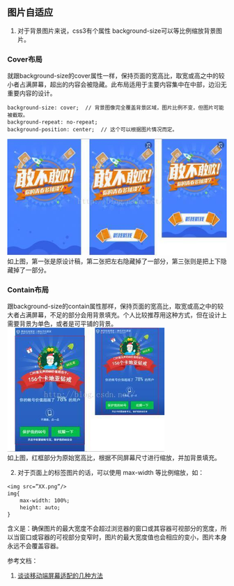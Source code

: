 ## 图片自适应  

1. 对于背景图片来说，css3有个属性 background-size可以等比例缩放背景图片。


### Cover布局  
就跟background-size的cover属性一样，保持页面的宽高比，取宽或高之中的较小者占满屏幕，超出的内容会被隐藏。此布局适用于主要内容集中在中部，边沿无重要内容的设计。
```
background-size: cover;  // 背景图像完全覆盖背景区域，图片比例不变，但图片可能被截取。
background-repeat: no-repeat;
background-position: center;  // 这个可以根据图片情况而定。
```
![cover布局](../images/responsive_cover.jpg)  
如上图，第一张是原设计稿，第二张把左右隐藏掉了一部分，第三张则是把上下隐藏掉了一部分。

### Contain布局  
跟background-size的contain属性那样，保持页面的宽高比，取宽或高之中的较大者占满屏幕，不足的部分会用背景填充。个人比较推荐用这种方式，但在设计上需要背景为单色，或者是可平铺的背景。
![cover布局](../images/responsive_contain.jpg)  
如上图，红框部分为原始宽高比，根据不同屏幕尺寸进行缩放，并加背景填充。


2. 对于页面上的<img/>标签图片的话，可以使用 max-width 等比例缩放，如：
```
<img src=”XX.png”/>
img{ 
    max-width: 100%; 
    height: auto; 
}
```
含义是：确保图片的最大宽度不会超过浏览器的窗口或其容器可视部分的宽度，所以当窗口或容器的可视部分变窄时，图片的最大宽度值也会相应的变小，图片本身永远不会覆盖容器。

参考文档：
1. [谈谈移动端屏幕适配的几种方法](https://segmentfault.com/a/1190000006848262)